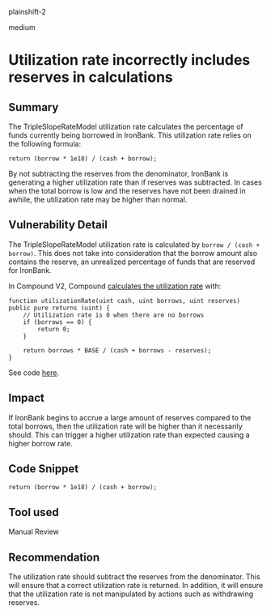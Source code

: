 plainshift-2

medium

# Utilization rate incorrectly includes reserves in calculations

## Summary

The TripleSlopeRateModel utilization rate calculates the percentage of funds currently being borrowed in IronBank. This utilization rate relies on the following formula:

```solidity
return (borrow * 1e18) / (cash + borrow);
```

By not subtracting the reserves from the denominator, IronBank is generating a higher utilization rate than if reserves was subtracted. In cases when the total borrow is low and the reserves have not been drained in awhile, the utilization rate may be higher than normal.

## Vulnerability Detail

The TripleSlopeRateModel utilization rate is calculated by `borrow / (cash + borrow)`. This does not take into consideration that the borrow amount also contains the reserve, an unrealized percentage of funds that are reserved for IronBank.

In Compound V2, Compound [calculates the utilization rate](https://github.com/compound-finance/compound-protocol/blob/master/contracts/JumpRateModel.sol#LL69C58-L69C58) with:

```solidity
function utilizationRate(uint cash, uint borrows, uint reserves) public pure returns (uint) {
    // Utilization rate is 0 when there are no borrows
    if (borrows == 0) {
        return 0;
    }

    return borrows * BASE / (cash + borrows - reserves);
}
```

See code [here](https://github.com/sherlock-audit/2023-05-ironbank/blob/main/ib-v2/src/protocol/pool/interest-rate-model/TripleSlopeRateModel.sol#L37-L42).



## Impact

If IronBank begins to accrue a large amount of reserves compared to the total borrows, then the utilization rate will be higher than it necessarily should. This can trigger a higher utilization rate than expected causing a higher borrow rate.

## Code Snippet

```solidity
return (borrow * 1e18) / (cash + borrow);
```

## Tool used

Manual Review

## Recommendation

The utilization rate should subtract the reserves from the denominator. This will ensure that a correct utilization rate is returned. In addition, it will ensure that the utilization rate is not manipulated by actions such as withdrawing reserves.

